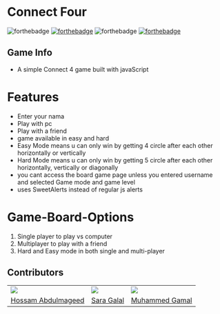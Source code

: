 # Connect Four 

![forthebadge](https://forthebadge.com/images/badges/built-with-love.svg)
[![forthebadge](https://forthebadge.com/images/badges/made-with-javascript.svg)](https://forthebadge.com)
![forthebadge](https://forthebadge.com/images/badges/uses-css.svg)
[![forthebadge](https://forthebadge.com/images/badges/uses-html.svg)](https://forthebadge.com)

## Game Info
- A simple Connect 4 game built with javaScript


# Features
* Enter your nama
* Play with pc 
* Play with a friend
* game available in easy and hard
* Easy Mode means u can only win by getting 4 circle after each other horizontally or vertically
* Hard Mode means u can only win by getting 5 circle after each other horizontally, vertically or diagonally
* you cant access the board game page unless you entered username and selected Game mode and game level
* uses SweetAlerts instead of regular js alerts



# Game-Board-Options
1. Single player to play vs computer
2. Multiplayer to play with a friend 
3. Hard and Easy mode in both single and multi-player  


## Contributors
<table>
  <tr>
    <td>
      <img src="https://avatars.githubusercontent.com/u/76717091?v=4"> </img>
    </td>
    <td>
    <img src="https://avatars.githubusercontent.com/u/53039820?v=4"> </img>
    </td>
    <td>
      <img src="https://avatars.githubusercontent.com/u/75258785?v=4"></img>
    </td>
  </tr>
  <tr>
    <td>
      <a href="https://github.com/abdulmageed02">Hossam Abdulmageed</a>
    </td>
   <td>
   <a href="https://github.com/sera364">Sara Galal</a>
   </td>
    <td>
      <a href="https://github.com/muhammedgamal760">Muhammed Gamal</a>
    </td>
 
</table> 


